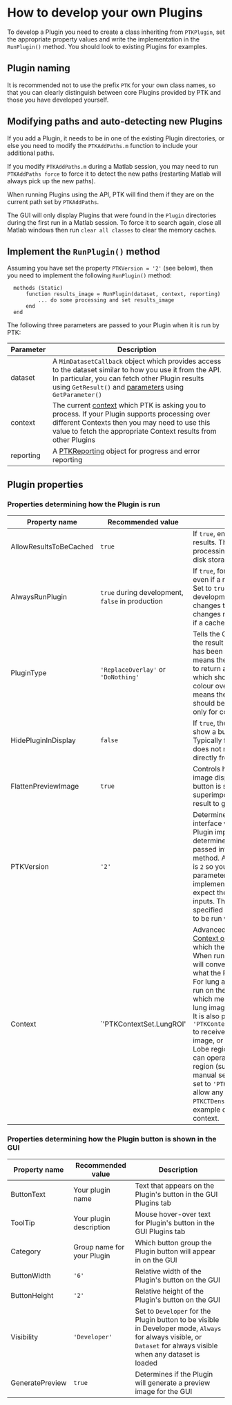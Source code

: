 # How to develop your own Plugins

To develop a Plugin you need to create a class inheriting from `PTKPlugin`, set the appropriate property values and write the implementation in the `RunPlugin()` method. You should look to existing Plugins for examples.


## Plugin naming

It is recommended not to use the prefix `PTK` for your own class names, so that you can clearly distinguish between core Plugins provided by PTK and those you have developed yourself.


## Modifying paths and auto-detecting new Plugins

If you add a Plugin, it needs to be in one of the existing Plugin directories, or else you need to modify the `PTKAddPaths.m` function to include your additional paths.

If you modify `PTKAddPaths.m` during a Matlab session, you may need to run `PTKAddPaths force` to force it to detect the new paths (restarting Matlab will always pick up the new paths).

When running Plugins using the API, PTK will find them if they are on the current path set by `PTKAddPaths`.

The GUI will only display Plugins that were found in the `Plugin` directories during the first run in a Matlab session. To force it to search again, close all Matlab windows then run `clear all classes` to clear the memory caches.


## Implement the `RunPlugin()` method

Assuming you have set the property `PTKVersion = '2'` (see below), then you need to implement the following `RunPlugin()` method:


```
  methods (Static)
      function results_image = RunPlugin(dataset, context, reporting)
          ... do some processing and set results_image
      end
  end
```

The following three parameters are passed to your Plugin when it is run by PTK:

| Parameter | Description |
|---------------|-------------|
| dataset | A `MimDatasetCallback` object which provides access to the dataset similar to how you use it from the API. In particular, you can fetch other Plugin results using `GetResult()` and [parameters](../features/parameters) using `GetParameter()` |
| context | The current [context](../datatypes/Contexts) which PTK is asking you to process. If your Plugin supports processing over different Contexts then you may need to use this value to fetch the appropriate Context results from other Plugins |
| reporting | A [PTKReporting](../developer/ErrorAndProgressReporting) object for progress and error reporting |


## Plugin properties

### Properties determining how the Plugin is run

| Property name | Recommended value | Description |
|---------------|-------------|---|
| AllowResultsToBeCached | `true` | If `true`, enables caching of results. This speeds up processing but uses additional disk storage |
| AlwaysRunPlugin | `true` during development, `false` in production | If `true`, force the Plugin to run even if a result is in the cache. Set to `true` during development, otherwise changes to your Plugin changes may not be executed if a cached result is found |
| PluginType | `'ReplaceOverlay'` or `'DoNothing'` | Tells the GUI what to do with the result of the plugin after it has been run. `ReplaceOverlay` means the Plugin is expected to return a segmentation image which should be displayed as a colour overlay. `ReplaceImage` means the underlying image should be changed (normally only for context changes) |
| HidePluginInDisplay | `false` | If `true`, the GUI will never to show a button for this Plugin. Typically for Plugins which it does not make sense to run directly from the GUI |
| FlattenPreviewImage | `true` | Controls how the preview image displayed on the Plugin button is shown.  If true then it superimposes all slices of the result to generate a preview. |
| PTKVersion | `'2'` | Determines the Plugin interface version which your Plugin implements. This determines the parameters passed into the `RunPlugin()` method. At time of writing this is `2` so you should set this parameter to `'2'` and implement your Plugin to expect the corresponding inputs. The value `'1'` can be specified to allow older Plugins to be run without modification |
| Context | `'PTKContextSet.LungROI' | Advanced property. The [Context or ContextSet](../datatypes/Contexts.md) over which the Plugin will be run. When running the Plugin, PTK will convert the Context to what the Plugin is expecting. For lung analysis, most plugins run on the `LungROI` context set which means they receive the lung image cropped to the ROI. It is also possible to specify `'PTKContextSet.OriginalImage'` to receive the full-size original image, or to receive Lung or Lobe regions. Or, if your Plugin can operate on an arbitrary region (such as specified by a manual segmentation), then set to `'PTKContextSet.Any'` to allow any Context. See `PTKCTDensityAnalysis.m` for an example of how to use the Any context. |

### Properties determining how the Plugin button is shown in the GUI

| Property name | Recommended value | Description |
|---------------|-------------|---|
| ButtonText    | Your plugin name | Text that appears on the Plugin's button in the GUI Plugins tab |
| ToolTip       | Your plugin description | Mouse hover-over text for Plugin's button in the GUI Plugins tab |
| Category      | Group name for your Plugin | Which button group the Plugin button will appear in on the GUI |
| ButtonWidth   | `'6'` | Relative width of the Plugin's button on the GUI |
| ButtonHeight  | `'2'` | Relative height of the Plugin's button on the GUI |
| Visibility    | `'Developer'` | Set to `Developer` for the Plugin button to be visible in Developer mode, `Always` for always visible, or `Dataset` for always visible when any dataset is loaded |
| GeneratePreview | `true` | Determines if the Plugin will generate a preview image for the GUI |
